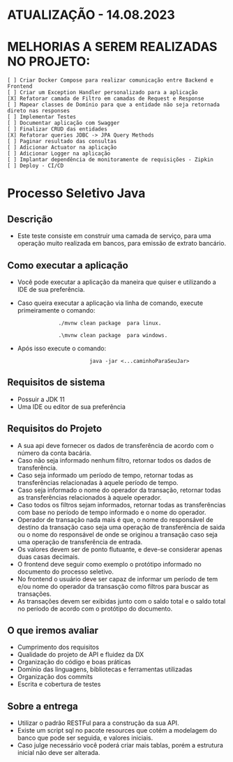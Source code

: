 # ATUALIZAÇÃO - 14.08.2023
# MELHORIAS A SEREM REALIZADAS NO PROJETO:

    [ ] Criar Docker Compose para realizar comunicação entre Backend e Frontend
    [ ] Criar um Exception Handler personalizado para a aplicação
    [X] Refatorar camada de Filtro em camadas de Request e Response
    [ ] Mapear classes de Domínio para que a entidade não seja retornada direto nas responses
    [ ] Implementar Testes
    [ ] Documentar aplicação com Swagger
    [ ] Finalizar CRUD das entidades
    [X] Refatorar queries JDBC -> JPA Query Methods
    [ ] Paginar resultado das consultas
    [ ] Adicionar Actuator na aplicação
    [ ] Adicionar Logger na aplicação
    [ ] Implantar dependência de monitoramente de requisições - Zipkin
    [ ] Deploy - CI/CD

# Processo Seletivo Java

## Descrição 

- Este teste consiste em construir uma camada de serviço, para uma operação muito realizada em bancos, para emissão de extrato bancário.


## Como executar a aplicação 

- Você pode executar a aplicação da maneira que quiser e utilizando a IDE de sua preferência. 
- Caso queira executar a aplicação via linha de comando, execute primeiramente o comando:

                   ./mvnw clean package  para linux.

                   .\mvnw clean package  para windows.
- Após isso execute o comando: 

                             java -jar <...caminhoParaSeuJar>

## Requisitos de sistema

- Possuir a JDK 11 
- Uma IDE ou editor de sua preferência

## Requisitos do Projeto

- A sua api deve fornecer os dados de transferência de acordo com o número da conta bacária.
- Caso não seja informado nenhum filtro, retornar  todos os dados de transferência.
- Caso seja informado um período de tempo, retornar todas as transferências relacionadas à aquele período de tempo.
- Caso seja informado o nome do operador da transação, retornar todas as transferências relacionados à aquele operador.
- Caso todos os filtros sejam informados, retornar todas as transferências com base no período de tempo informado e o nome do operador.
- Operador de transação nada mais é que, o nome do responsável de destino da transação caso seja uma operação de transferência de saida ou o nome do responsável de onde se originou a transação caso seja uma operação de transferência de entrada.
- Os valores devem ser de ponto flutuante, e deve-se considerar apenas duas casas decimais.
- O frontend deve seguir como exemplo o protótipo informado no documento do processo seletivo.
- No frontend o usuário deve ser capaz de informar um período de tem e/ou nome do operador da transasção como filtros para buscar as transações.
- As transações devem ser exibidas junto com o saldo total e o saldo total no período de acordo com o protótipo do documento.

## O que iremos avaliar
- Cumprimento dos requisitos
- Qualidade do projeto de API e fluidez da DX
- Organização do código e boas práticas
- Domínio das linguagens, bibliotecas e ferramentas utilizadas
- Organização dos commits
- Escrita e cobertura de testes

## Sobre a entrega
- Utilizar o padrão RESTFul para a construção da sua API.
- Existe um script sql no pacote resources que cotém a modelagem do banco que pode ser seguida, e valores iniciais.
- Caso julge necessário você poderá criar mais tablas, porém a estrutura inicial não deve ser alterada.